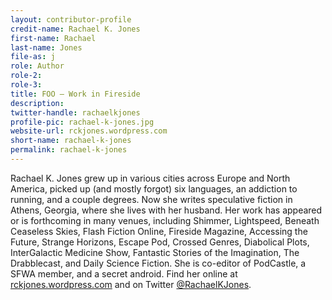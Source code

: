 ```yaml
---
layout: contributor-profile
credit-name: Rachael K. Jones
first-name: Rachael
last-name: Jones
file-as: j
role: Author
role-2:
role-3:
title: FOO — Work in Fireside
description: 
twitter-handle: rachaelkjones
profile-pic: rachael-k-jones.jpg
website-url: rckjones.wordpress.com
short-name: rachael-k-jones
permalink: rachael-k-jones
---
```

Rachael K. Jones grew up in various cities across Europe and North America, picked up (and mostly forgot) six languages, an addiction to running, and a couple degrees. Now she writes speculative fiction in Athens, Georgia, where she lives with her husband. Her work has appeared or is forthcoming in many venues, including Shimmer, Lightspeed, Beneath Ceaseless Skies, Flash Fiction Online, Fireside Magazine, Accessing the Future, Strange Horizons, Escape Pod, Crossed Genres, Diabolical Plots, InterGalactic Medicine Show, Fantastic Stories of the Imagination, The Drabblecast, and  Daily Science Fiction. She is co-editor of PodCastle, a SFWA member, and a secret android. Find her online at [rckjones.wordpress.com](https://rckjones.wordpress.com/) and on Twitter [@RachaelKJones](https://twitter.com/rachaelkjones).
